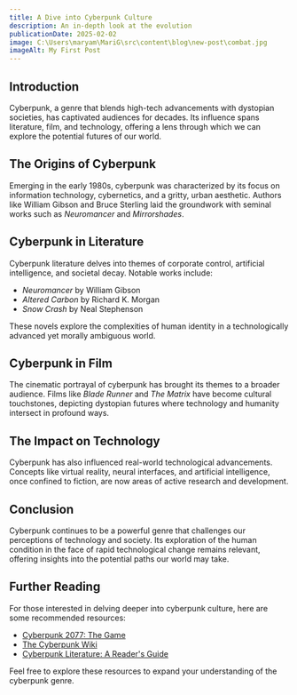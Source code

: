 ```yaml
---
title: A Dive into Cyberpunk Culture
description: An in-depth look at the evolution
publicationDate: 2025-02-02
image: C:\Users\maryam\MariG\src\content\blog\new-post\combat.jpg
imageAlt: My First Post
---
```

## Introduction

Cyberpunk, a genre that blends high-tech advancements with dystopian societies, has captivated audiences for decades. Its influence spans literature, film, and technology, offering a lens through which we can explore the potential futures of our world.

## The Origins of Cyberpunk

Emerging in the early 1980s, cyberpunk was characterized by its focus on information technology, cybernetics, and a gritty, urban aesthetic. Authors like William Gibson and Bruce Sterling laid the groundwork with seminal works such as *Neuromancer* and *Mirrorshades*.

## Cyberpunk in Literature

Cyberpunk literature delves into themes of corporate control, artificial intelligence, and societal decay. Notable works include:

- *Neuromancer* by William Gibson
- *Altered Carbon* by Richard K. Morgan
- *Snow Crash* by Neal Stephenson

These novels explore the complexities of human identity in a technologically advanced yet morally ambiguous world.

## Cyberpunk in Film

The cinematic portrayal of cyberpunk has brought its themes to a broader audience. Films like *Blade Runner* and *The Matrix* have become cultural touchstones, depicting dystopian futures where technology and humanity intersect in profound ways.

## The Impact on Technology

Cyberpunk has also influenced real-world technological advancements. Concepts like virtual reality, neural interfaces, and artificial intelligence, once confined to fiction, are now areas of active research and development.

## Conclusion

Cyberpunk continues to be a powerful genre that challenges our perceptions of technology and society. Its exploration of the human condition in the face of rapid technological change remains relevant, offering insights into the potential paths our world may take.

## Further Reading

For those interested in delving deeper into cyberpunk culture, here are some recommended resources:

- [Cyberpunk 2077: The Game](https://www.cyberpunk.net/)
- [The Cyberpunk Wiki](https://cyberpunk.fandom.com/wiki/Cyberpunk_Wiki)
- [Cyberpunk Literature: A Reader's Guide](https://www.goodreads.com/list/show/123.Cyberpunk_Literature)

Feel free to explore these resources to expand your understanding of the cyberpunk genre.